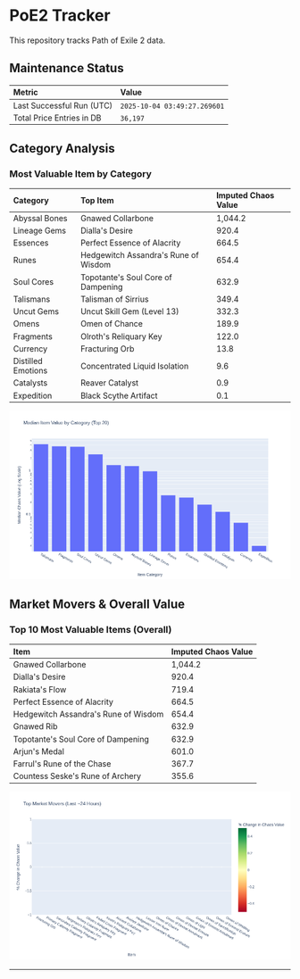# PoE2 Tracker

This repository tracks Path of Exile 2 data.

## Maintenance Status

<!-- START_MAINTENANCE -->
| Metric | Value |
|:---|:---|
| Last Successful Run (UTC) | `2025-10-04 03:49:27.269601` |
| Total Price Entries in DB | `36,197` |

<!-- END_MAINTENANCE -->

## Category Analysis

<!-- START_CATEGORY_ANALYSIS -->
### Most Valuable Item by Category
| Category | Top Item | Imputed Chaos Value |
| :--- | :--- | :--- |
| Abyssal Bones | Gnawed Collarbone | 1,044.2 |
| Lineage Gems | Dialla's Desire | 920.4 |
| Essences | Perfect Essence of Alacrity | 664.5 |
| Runes | Hedgewitch Assandra's Rune of Wisdom | 654.4 |
| Soul Cores | Topotante's Soul Core of Dampening | 632.9 |
| Talismans | Talisman of Sirrius | 349.4 |
| Uncut Gems | Uncut Skill Gem (Level 13) | 332.3 |
| Omens | Omen of Chance | 189.9 |
| Fragments | Olroth's Reliquary Key | 122.0 |
| Currency | Fracturing Orb | 13.8 |
| Distilled Emotions | Concentrated Liquid Isolation | 9.6 |
| Catalysts | Reaver Catalyst | 0.9 |
| Expedition | Black Scythe Artifact | 0.1 |


![Category Analysis Chart](charts/category_analysis.png)
<!-- END_CATEGORY_ANALYSIS -->

## Market Movers & Overall Value

<!-- START_ANALYSIS -->
### Top 10 Most Valuable Items (Overall)
| Item | Imputed Chaos Value |
| :--- | :--- |
| Gnawed Collarbone | 1,044.2 |
| Dialla's Desire | 920.4 |
| Rakiata's Flow | 719.4 |
| Perfect Essence of Alacrity | 664.5 |
| Hedgewitch Assandra's Rune of Wisdom | 654.4 |
| Gnawed Rib | 632.9 |
| Topotante's Soul Core of Dampening | 632.9 |
| Arjun's Medal | 601.0 |
| Farrul's Rune of the Chase | 367.7 |
| Countess Seske's Rune of Archery | 355.6 |


![Market Movers Chart](charts/market_movers.png)
<!-- END_ANALYSIS -->

---
